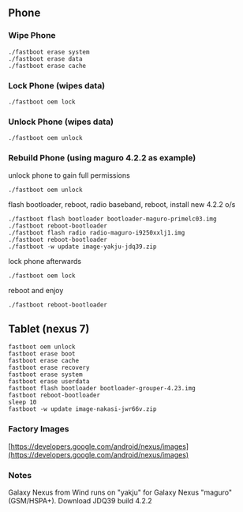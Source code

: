 ## Phone

### Wipe Phone

    ./fastboot erase system
    ./fastboot erase data
    ./fastboot erase cache
    
### Lock Phone (wipes data)

    ./fastboot oem lock
    
### Unlock Phone (wipes data)

    ./fastboot oem unlock
    
### Rebuild Phone (using maguro 4.2.2 as example)

unlock phone to gain full permissions

    ./fastboot oem unlock
    
flash bootloader, reboot, radio baseband, reboot, install new 4.2.2 o/s

    ./fastboot flash bootloader bootloader-maguro-primelc03.img
    ./fastboot reboot-bootloader
    ./fastboot flash radio radio-maguro-i9250xxlj1.img
    ./fastboot reboot-bootloader
    ./fastboot -w update image-yakju-jdq39.zip

lock phone afterwards

    ./fastboot oem lock

reboot and enjoy

    ./fastboot reboot-bootloader

## Tablet (nexus 7)

    fastboot oem unlock
    fastboot erase boot
    fastboot erase cache
    fastboot erase recovery
    fastboot erase system
    fastboot erase userdata
    fastboot flash bootloader bootloader-grouper-4.23.img
    fastboot reboot-bootloader
    sleep 10
    fastboot -w update image-nakasi-jwr66v.zip

### Factory Images

[https://developers.google.com/android/nexus/images](https://developers.google.com/android/nexus/images)

### Notes

Galaxy Nexus from Wind runs on "yakju" for Galaxy Nexus "maguro" (GSM/HSPA+). Download JDQ39 build 4.2.2

